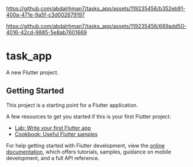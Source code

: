 

https://github.com/abdalrhman7/tasks_app/assets/119235456/b352eb91-400a-471e-9a5f-c3d002679197





https://github.com/abdalrhman7/tasks_app/assets/119235456/689add50-4016-42cd-9885-5e8ab7601669



# task_app

A new Flutter project.

## Getting Started

This project is a starting point for a Flutter application.

A few resources to get you started if this is your first Flutter project:

- [Lab: Write your first Flutter app](https://docs.flutter.dev/get-started/codelab)
- [Cookbook: Useful Flutter samples](https://docs.flutter.dev/cookbook)

For help getting started with Flutter development, view the
[online documentation](https://docs.flutter.dev/), which offers tutorials,
samples, guidance on mobile development, and a full API reference.
